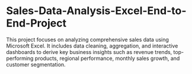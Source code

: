 # Sales-Data-Analysis-Excel-End-to-End-Project
This project focuses on analyzing comprehensive sales data using Microsoft Excel. It includes data cleaning, aggregation, and interactive dashboards to derive key business insights such as revenue trends, top-performing products, regional performance, monthly sales growth, and customer segmentation.
